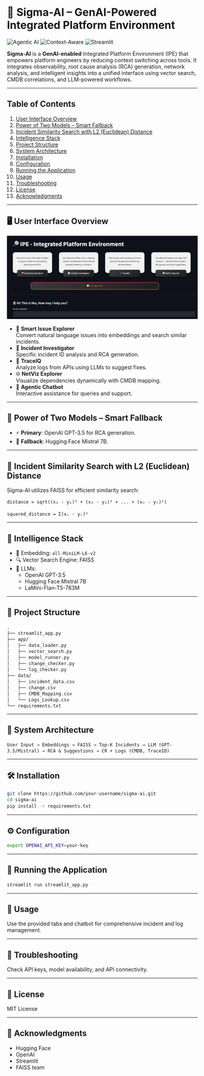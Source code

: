 
# 🤖 Sigma-AI – GenAI-Powered Integrated Platform Environment

![Agentic AI](https://img.shields.io/badge/Powered_by-Agentic_AI-blueviolet)
![Context-Aware](https://img.shields.io/badge/Contextual-Recommendations-blue)
![Streamlit](https://img.shields.io/badge/Built_with-Streamlit-orange)

**Sigma-AI** is a **GenAI-enabled** Integrated Platform Environment (IPE) that empowers platform engineers by reducing context switching across tools. It integrates observability, root cause analysis (RCA) generation, network analysis, and intelligent insights into a unified interface using vector search, CMDB correlations, and LLM-powered workflows.

---

## Table of Contents

1. [User Interface Overview](#user-interface-overview)
2. [Power of Two Models – Smart Fallback](#power-of-two-models--smart-fallback)
3. [Incident Similarity Search with L2 (Euclidean) Distance](#incident-similarity-search-with-l2-euclidean-distance)
4. [Intelligence Stack](#intelligence-stack)
5. [Project Structure](#project-structure)
6. [System Architecture](#system-architecture)
7. [Installation](#installation)
8. [Configuration](#configuration)
9. [Running the Application](#running-the-application)
10. [Usage](#usage)
11. [Troubleshooting](#troubleshooting)
12. [License](#license)
13. [Acknowledgments](#acknowledgments)

---

## 🖥️ User Interface Overview

![Sigma-AI UI Preview](docs/sigma_ui_preview.jpg)

- 🧠 **Smart Issue Explorer**  
  Convert natural language issues into embeddings and search similar incidents.
- 🧾 **Incident Investigator**  
  Specific incident ID analysis and RCA generation.
- 🧬 **TraceIQ**  
  Analyze logs from APIs using LLMs to suggest fixes.
- 🌐 **NetViz Explorer**  
  Visualize dependencies dynamically with CMDB mapping.
- 💬 **Agentic Chatbot**  
  Interactive assistance for queries and support.

---

## 🔁 Power of Two Models – Smart Fallback

- ⚡ **Primary**: OpenAI GPT-3.5 for RCA generation.
- 🔄 **Fallback**: Hugging Face Mistral 7B.

---

## 📐 Incident Similarity Search with L2 (Euclidean) Distance

Sigma-AI utilizes FAISS for efficient similarity search:

```
distance = sqrt((x₁ - y₁)² + (x₂ - y₂)² + ... + (xₙ - yₙ)²)

squared_distance = Σ(xᵢ - yᵢ)²
```

---

## 🧠 Intelligence Stack

- 🔡 Embedding: `all-MiniLM-L6-v2`
- 🔍 Vector Search Engine: FAISS
- 🧠 LLMs:
  - OpenAI GPT-3.5
  - Hugging Face Mistral 7B
  - LaMini-Flan-T5-783M

---

## 📂 Project Structure

```
.
├── streamlit_app.py
├── app/
│   ├── data_loader.py
│   ├── vector_search.py
│   ├── model_runner.py
│   ├── change_checker.py
│   └── log_checker.py
├── data/
│   ├── incident_data.csv
│   ├── change.csv
│   ├── CMDB_Mapping.csv
│   └── Logs_Lookup.csv
└── requirements.txt
```

---

## 🧱 System Architecture

```
User Input → Embeddings → FAISS → Top-K Incidents → LLM (GPT-3.5/Mistral) → RCA & Suggestions → CR + Logs (CMDB, TraceID)
```

---

## 🛠️ Installation

```bash
git clone https://github.com/your-username/sigma-ai.git
cd sigma-ai
pip install -r requirements.txt
```

---

## ⚙️ Configuration

```bash
export OPENAI_API_KEY=your-key
```

---

## 🚀 Running the Application

```bash
streamlit run streamlit_app.py
```

---

## 🎯 Usage

Use the provided tabs and chatbot for comprehensive incident and log management.

---

## 🔧 Troubleshooting

Check API keys, model availability, and API connectivity.

---

## 📄 License

MIT License

---

## 🙏 Acknowledgments

- Hugging Face
- OpenAI
- Streamlit
- FAISS team
